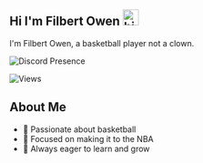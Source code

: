 ## Hi I'm Filbert Owen <img src="https://user-images.githubusercontent.com/1303154/88677602-1635ba80-d120-11ea-84d8-d263ba5fc3c0.gif" width="28px" alt="hi">

I'm Filbert Owen,  a basketball player not a clown.

![Discord Presence](https://discord.c99.nl/widget/theme-4/987286346873856000.png)

![Views](https://komarev.com/ghpvc/?username=fskhri&color=green)

## **About Me**

- 🏀 Passionate about basketball
- 🎯 Focused on making it to the NBA
- 🌱 Always eager to learn and grow
